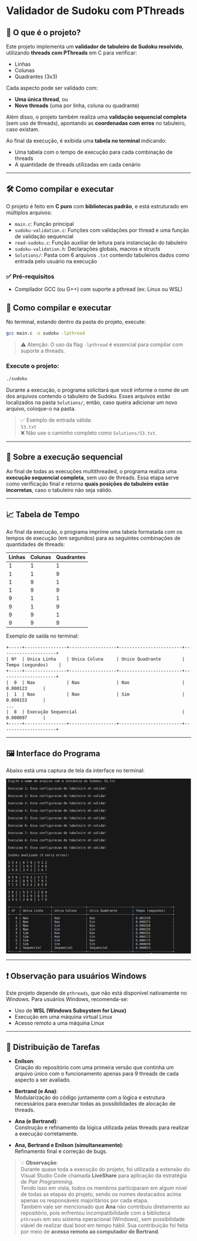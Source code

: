 # Validador de Sudoku com PThreads

## 🧩 O que é o projeto?

Este projeto implementa um **validador de tabuleiro de Sudoku resolvido**, utilizando **threads com PThreads** em C para verificar:

- Linhas
- Colunas
- Quadrantes (3x3)

Cada aspecto pode ser validado com:
- **Uma única thread**, ou
- **Nove threads** (uma por linha, coluna ou quadrante)

Além disso, o projeto também realiza uma **validação sequencial completa** (sem uso de threads), apontando as **coordenadas com erros** no tabuleiro, caso existam.

Ao final da execução, é exibida uma **tabela no terminal** indicando:
- Uma tabela com o tempo de execução para cada combinação de threads
- A quantidade de threads utilizadas em cada cenário

---

## 🛠️ Como compilar e executar

O projeto é feito em **C puro** com **bibliotecas padrão**, e está estruturado em múltiplos arquivos:

- `main.c`: Função principal
- `sudoku-validation.c`: Funções com validações por thread e uma função de validação sequencial
- `read-sudoku.c`: Função auxiliar de leitura para instanciação do tabuleiro 
- `sudoku-validation.h`: Declarações globais, macros e structs
- `Solutions/`: Pasta com 6 arquivos `.txt` contendo tabuleiros dados como entrada pelo usuário na execução

### ✅ Pré-requisitos
- Compilador GCC (ou G++) com suporte a pthread (ex: Linux ou WSL)

## 📆 Como compilar e executar

No terminal, estando dentro da pasta do projeto, execute:

```bash
gcc main.c -o sudoku -lpthread
```

> ⚠️ Atenção: O uso da flag `-lpthread` é essencial para compilar com suporte a threads.

### Execute o projeto:

```bash
./sudoku
```

Durante a execução, o programa solicitará que você informe o nome de um dos arquivos contendo o tabuleiro de Sudoku. Esses arquivos estão localizados na pasta `Solutions/`, então, caso queira adicionar um novo arquivo, coloque-o na pasta.

> ✅ Exemplo de entrada válida:  
> `S3.txt`  
> ❌ Não use o caminho completo como `Solutions/S3.txt`.

---

## 🧠 Sobre a execução sequencial

Ao final de todas as execuções multithreaded, o programa realiza uma **execução sequencial completa**, sem uso de threads. Essa etapa serve como verificação final e retorna **quais posições do tabuleiro estão incorretas**, caso o tabuleiro não seja válido.

---

## 📈 Tabela de Tempo

Ao final da execução, o programa imprime uma tabela formatada com os tempos de execução (em segundos) para as seguintes combinações de quantidades de threads:


Linhas  | Colunas  | Quadrantes
--------|----------|------------
   1    |    1     |     1    
   1    |    1     |     9    
   1    |    9     |     1    
   1    |    9     |     9    
   9    |    1     |     1    
   9    |    1     |     9    
   9    |    9     |     1    
   9    |    9     |     9    

Exemplo de saída no terminal:

```
+-----+----------------+------------------+------------------------+---------------------+
| Nº  | Unica Linha    | Unica Coluna     | Unico Quadrante        | Tempo (segundos)    |
+-----+----------------+------------------+------------------------+---------------------+
|  0  | Nao            | Nao              | Nao                    |       0.000123      |
|  1  | Nao            | Nao              | Sim                    |       0.000153      |
...
|  8  | Execução Sequencial                                        |       0.000097      |
+-----+----------------+------------------+------------------------+---------------------+
```

---

## 🖼️ Interface do Programa

Abaixo está uma captura de tela da interface no terminal:

![Interface de exemplo](img/interface1.png)

---

## ❗ Observação para usuários Windows

Este projeto depende de `pthreads`, que não está disponível nativamente no Windows. Para usuários Windows, recomenda-se:

- Uso de **WSL (Windows Subsystem for Linux)**
- Execução em uma máquina virtual Linux
- Acesso remoto a uma máquina Linux

---

## 📌 Distribuição de Tarefas

- **Enilson**:  
  Criação do repositório com uma primeira versão que continha um arquivo único com o funcionamento apenas para 9 threads de cada aspecto a ser avaliado.

- **Bertrand (e Ana)**:  
  Modularização do código juntamente com a lógica e estrutura necessários para executar todas as possibilidades de alocação de threads.

- **Ana (e Bertrand)**:  
  Construção e refinamento da lógica utilizada pelas threads para realizar a execução corretamente.

- **Ana, Bertrand e Enilson (simultaneamente)**:  
  Refinamento final e correção de bugs.

> 💡 **Observação**:  
> Durante quase toda a execução do projeto, foi utilizada a extensão do Visual Studio Code chamada **LiveShare** para aplicação da estratégia de *Pair Programming*.  
> Tendo isso em vista, todos os membros participaram em algum nível de todas as etapas do projeto, sendo os nomes destacados acima apenas os responsáveis majoritários por cada etapa.  
> Também vale ser mencionado que **Ana** não contribuiu diretamente ao repositório, pois enfrentou incompatibilidade com a biblioteca `pthreads` em seu sistema operacional (Windows), sem possibilidade viável de realizar dual boot em tempo hábil. Sua contribuição foi feita por meio de **acesso remoto ao computador de Bertrand**.

